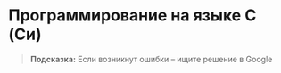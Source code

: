 # Программирование на языке C (Си)

> **Подсказка:** Если возникнут ошибки – ищите решение в Google
